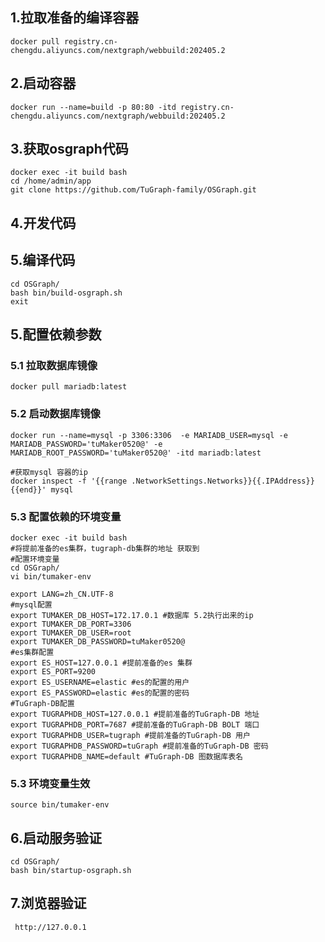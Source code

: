 ## 1.拉取准备的编译容器
    docker pull registry.cn-chengdu.aliyuncs.com/nextgraph/webbuild:202405.2
## 2.启动容器
    docker run --name=build -p 80:80 -itd registry.cn-chengdu.aliyuncs.com/nextgraph/webbuild:202405.2
## 3.获取osgraph代码
    docker exec -it build bash
    cd /home/admin/app
    git clone https://github.com/TuGraph-family/OSGraph.git
## 4.开发代码

## 5.编译代码
    cd OSGraph/
    bash bin/build-osgraph.sh
    exit
## 5.配置依赖参数
### 5.1 拉取数据库镜像
    docker pull mariadb:latest
### 5.2 启动数据库镜像
    docker run --name=mysql -p 3306:3306  -e MARIADB_USER=mysql -e MARIADB_PASSWORD='tuMaker0520@' -e MARIADB_ROOT_PASSWORD='tuMaker0520@' -itd mariadb:latest

    #获取mysql 容器的ip
    docker inspect -f '{{range .NetworkSettings.Networks}}{{.IPAddress}}{{end}}' mysql 
### 5.3 配置依赖的环境变量
 
    docker exec -it build bash
    #将提前准备的es集群，tugraph-db集群的地址 获取到
    #配置环境变量
    cd OSGraph/
    vi bin/tumaker-env

    export LANG=zh_CN.UTF-8
    #mysql配置
    export TUMAKER_DB_HOST=172.17.0.1 #数据库 5.2执行出来的ip
    export TUMAKER_DB_PORT=3306
    export TUMAKER_DB_USER=root
    export TUMAKER_DB_PASSWORD=tuMaker0520@
    #es集群配置
    export ES_HOST=127.0.0.1 #提前准备的es 集群
    export ES_PORT=9200
    export ES_USERNAME=elastic #es的配置的用户
    export ES_PASSWORD=elastic #es的配置的密码
    #TuGraph-DB配置
    export TUGRAPHDB_HOST=127.0.0.1 #提前准备的TuGraph-DB 地址
    export TUGRAPHDB_PORT=7687 #提前准备的TuGraph-DB BOLT 端口
    export TUGRAPHDB_USER=tugraph #提前准备的TuGraph-DB 用户
    export TUGRAPHDB_PASSWORD=tuGraph #提前准备的TuGraph-DB 密码
    export TUGRAPHDB_NAME=default #TuGraph-DB 图数据库表名

### 5.3 环境变量生效
    source bin/tumaker-env
## 6.启动服务验证
    cd OSGraph/
    bash bin/startup-osgraph.sh
## 7.浏览器验证

     http://127.0.0.1

